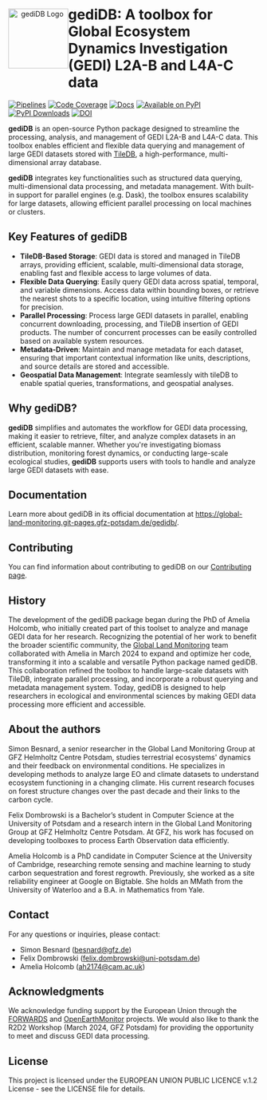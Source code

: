 <p align="center">
<a href="https://git.gfz-potsdam.de/global-land-monitoring/gedidb.git">
    <img src="https://git.gfz-potsdam.de/global-land-monitoring/gedidb/-/raw/main/doc/_static/logos/gediDB_logo.svg" 
         alt="gediDB Logo" height="120px" hspace="0px" vspace="30px" align="left">
</a>
</p>


# gediDB: A toolbox for Global Ecosystem Dynamics Investigation (GEDI) L2A-B and L4A-C data

[![Pipelines](https://git.gfz-potsdam.de/global-land-monitoring/gedidb/badges/main/pipeline.svg)](https://git.gfz-potsdam.de/global-land-monitoring/gedidb/pipelines)
[![Code Coverage](https://git.gfz-potsdam.de/global-land-monitoring/gedidb/badges/main/coverage.svg)](https://global-land-monitoring.git-pages.gfz-potsdam.de/gedidb/coverage/)
[![Docs](https://img.shields.io/static/v1?label=Documentation&message=GitLab%20Pages&color=orange)](https://global-land-monitoring.git-pages.gfz-potsdam.de/gedidb/)
[![Available on PyPI](https://img.shields.io/pypi/v/gedidb.svg)](https://pypi.python.org/pypi/gedidb/)
[![PyPI Downloads](https://static.pepy.tech/badge/gedidb)](https://pepy.tech/projects/gedidb)
[![DOI](https://zenodo.org/badge/DOI/10.5281/zenodo.13885229.svg)](https://doi.org/10.5281/zenodo.13885229)

**gediDB** is an open-source Python package designed to streamline the processing, analysis, and management of GEDI L2A-B and L4A-C data. This toolbox enables efficient and flexible data querying and management of large GEDI datasets stored with [TileDB](https://tiledb.com/), a high-performance, multi-dimensional array database.

**gediDB** integrates key functionalities such as structured data querying, multi-dimensional data processing, and metadata management. With built-in support for parallel engines (e.g. Dask), the toolbox ensures scalability for large datasets, allowing efficient parallel processing on local machines or clusters.

## Key Features of gediDB

- **TileDB-Based Storage**: GEDI data is stored and managed in TileDB arrays, providing efficient, scalable, multi-dimensional data storage, enabling fast and flexible access to large volumes of data.
- **Flexible Data Querying**: Easily query GEDI data across spatial, temporal, and variable dimensions. Access data within bounding boxes, or retrieve the nearest shots to a specific location, using intuitive filtering options for precision.
- **Parallel Processing**: Process large GEDI datasets in parallel, enabling concurrent downloading, processing, and TileDB insertion of GEDI products. The number of concurrent processes can be easily controlled based on available system resources.
- **Metadata-Driven**: Maintain and manage metadata for each dataset, ensuring that important contextual information like units, descriptions, and source details are stored and accessible.
- **Geospatial Data Management**: Integrate seamlessly with tileDB to enable spatial queries, transformations, and geospatial analyses.

## Why gediDB?
**gediDB** simplifies and automates the workflow for GEDI data processing, making it easier to retrieve, filter, and analyze complex datasets in an efficient, scalable manner. Whether you're investigating biomass distribution, monitoring forest dynamics, or conducting large-scale ecological studies, **gediDB** supports users with tools to handle and analyze large GEDI datasets with ease.

## Documentation

Learn more about gediDB in its official documentation at
<https://global-land-monitoring.git-pages.gfz-potsdam.de/gedidb/>.

## Contributing

You can find information about contributing to gediDB on our
[Contributing page](https://global-land-monitoring.git-pages.gfz-potsdam.de/gedidb/user/contributing.html).

## History

The development of the gediDB package began during the PhD of Amelia Holcomb, who initially created part of this toolset to analyze and manage GEDI data for her research. Recognizing the potential of her work to benefit the broader scientific community, the [Global Land Monitoring](https://www.gfz-potsdam.de/en/section/remote-sensing-and-geoinformatics/topics/global-land-monitoring) team collaborated with Amelia in March 2024 to expand and optimize her code, transforming it into a scalable and versatile Python package named gediDB. This collaboration refined the toolbox to handle large-scale datasets with TileDB, integrate parallel processing, and incorporate a robust querying and metadata management system. Today, gediDB is designed to help researchers in ecological and environmental sciences by making GEDI data processing more efficient and accessible.

## About the authors

Simon Besnard, a senior researcher in the Global Land Monitoring Group at GFZ Helmholtz Centre Potsdam, studies terrestrial ecosystems' dynamics and their feedback on environmental conditions. He specializes in developing methods to analyze large EO and climate datasets to understand ecosystem functioning in a changing climate. His current research focuses on forest structure changes over the past decade and their links to the carbon cycle. 

Felix Dombrowski is a Bachelor’s student in Computer Science at the University of Potsdam and a research intern in the Global Land Monitoring Group at GFZ Helmholtz Centre Potsdam. At GFZ, his work has focused on developing toolboxes to process Earth Observation data efficiently.

Amelia Holcomb is a PhD candidate in Computer Science at the University of Cambridge, researching remote sensing and machine learning to study carbon sequestration and forest regrowth. Previously, she worked as a site reliability engineer at Google on Bigtable. She holds an MMath from the University of Waterloo and a B.A. in Mathematics from Yale.

## Contact

For any questions or inquiries, please contact:
- Simon Besnard (besnard@gfz.de)
- Felix Dombrowski (felix.dombrowski@uni-potsdam.de)
- Amelia Holcomb (ah2174@cam.ac.uk)

## Acknowledgments
We acknowledge funding support by the European Union through the [FORWARDS](https://forwards-project.eu/) and [OpenEarthMonitor](https://earthmonitor.org/) projects. We would also like to thank the R2D2 Workshop (March 2024, GFZ Potsdam) for providing the opportunity to meet and discuss GEDI data processing.

## License
This project is licensed under the EUROPEAN UNION PUBLIC LICENCE v.1.2 License - see the LICENSE file for details.
